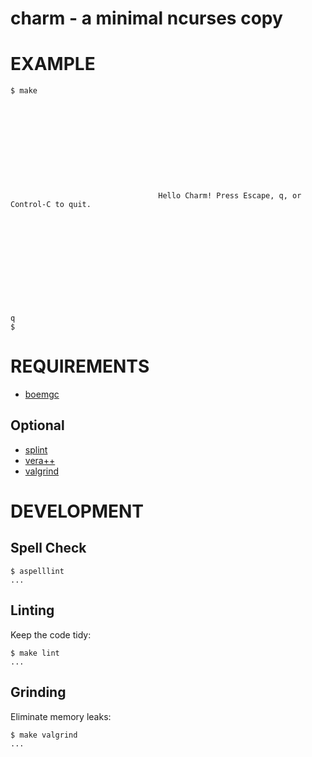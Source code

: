 # charm - a minimal ncurses copy

# EXAMPLE

    $ make











                                     Hello Charm! Press Escape, q, or Control-C to quit.












    q
    $

# REQUIREMENTS

* [boemgc](http://www.hpl.hp.com/personal/Hans_Boehm/gc/)

## Optional

* [splint](http://www.splint.org/)
* [vera++](https://bitbucket.org/verateam/vera/wiki/Home)
* [valgrind](http://www.valgrind.org/)

# DEVELOPMENT

## Spell Check

    $ aspelllint
    ...

## Linting

Keep the code tidy:

    $ make lint
    ...

## Grinding

Eliminate memory leaks:

    $ make valgrind
    ...
